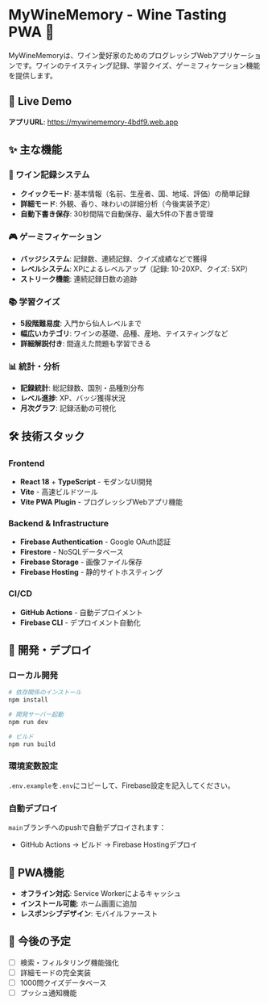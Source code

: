 # MyWineMemory - Wine Tasting PWA 🍷

MyWineMemoryは、ワイン愛好家のためのプログレッシブWebアプリケーションです。ワインのテイスティング記録、学習クイズ、ゲーミフィケーション機能を提供します。

## 🚀 Live Demo
**アプリURL**: https://mywinememory-4bdf9.web.app

## ✨ 主な機能

### 🍷 ワイン記録システム
- **クイックモード**: 基本情報（名前、生産者、国、地域、評価）の簡単記録
- **詳細モード**: 外観、香り、味わいの詳細分析（今後実装予定）
- **自動下書き保存**: 30秒間隔で自動保存、最大5件の下書き管理

### 🎮 ゲーミフィケーション
- **バッジシステム**: 記録数、連続記録、クイズ成績などで獲得
- **レベルシステム**: XPによるレベルアップ（記録: 10-20XP、クイズ: 5XP）
- **ストリーク機能**: 連続記録日数の追跡

### 📚 学習クイズ
- **5段階難易度**: 入門から仙人レベルまで
- **幅広いカテゴリ**: ワインの基礎、品種、産地、テイスティングなど
- **詳細解説付き**: 間違えた問題も学習できる

### 📊 統計・分析
- **記録統計**: 総記録数、国別・品種別分布
- **レベル進捗**: XP、バッジ獲得状況
- **月次グラフ**: 記録活動の可視化

## 🛠️ 技術スタック

### Frontend
- **React 18** + **TypeScript** - モダンなUI開発
- **Vite** - 高速ビルドツール
- **Vite PWA Plugin** - プログレッシブWebアプリ機能

### Backend & Infrastructure
- **Firebase Authentication** - Google OAuth認証
- **Firestore** - NoSQLデータベース
- **Firebase Storage** - 画像ファイル保存
- **Firebase Hosting** - 静的サイトホスティング

### CI/CD
- **GitHub Actions** - 自動デプロイメント
- **Firebase CLI** - デプロイメント自動化

## 🚀 開発・デプロイ

### ローカル開発
```bash
# 依存関係のインストール
npm install

# 開発サーバー起動
npm run dev

# ビルド
npm run build
```

### 環境変数設定
`.env.example`を`.env`にコピーして、Firebase設定を記入してください。

### 自動デプロイ
`main`ブランチへのpushで自動デプロイされます：
- GitHub Actions → ビルド → Firebase Hostingデプロイ

## 📱 PWA機能
- **オフライン対応**: Service Workerによるキャッシュ
- **インストール可能**: ホーム画面に追加
- **レスポンシブデザイン**: モバイルファースト

## 🎯 今後の予定
- [ ] 検索・フィルタリング機能強化
- [ ] 詳細モードの完全実装
- [ ] 1000問クイズデータベース
- [ ] プッシュ通知機能
